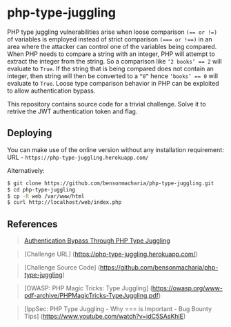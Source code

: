 # php-type-juggling
PHP type juggling vulnerabilities arise when loose comparison `(== or !=)` of variables is employed instead of strict comparison `(=== or !==)` in an area where the attacker can control one of the variables being compared. When PHP needs to compare a string with an integer, PHP will attempt to extract the integer from the string. So a comparison like `‘2 books’ == 2` will evaluate to `True`. If the string that is being compared does not contain an integer, then string will then be converted to a `“0”` hence `‘books’ == 0` will evaluate to `True`. Loose type comparison behavior in PHP can be exploited to allow authentication bypass.

This repository contains source code for a trivial challenge. Solve it to retrive the JWT authentication token and flag.

## Deploying
You can make use of the online version without any installation requirement: URL - `https://php-type-juggling.herokuapp.com/`

Alternatively:
```sh
$ git clone https://github.com/bensonmacharia/php-type-juggling.git
$ cd php-type-juggling
$ cp -R web /var/www/html
$ curl http://localhost/web/index.php
```

## References
> [Authentication Bypass Through PHP Type Juggling](https://bmacharia.com/2022/05/14/php-type-juggling/)

> [Challenge URL] (https://php-type-juggling.herokuapp.com/)

> [Challenge Source Code] (https://github.com/bensonmacharia/php-type-juggling)

> [OWASP: PHP Magic Tricks: Type Juggling] (https://owasp.org/www-pdf-archive/PHPMagicTricks-TypeJuggling.pdf)

> [IppSec: PHP Type Juggling - Why === is Important - Bug Bounty Tips] (https://www.youtube.com/watch?v=idC5SAsKhlE)


